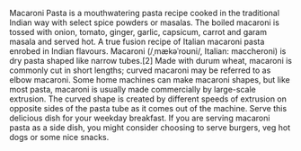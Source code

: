Macaroni Pasta is a mouthwatering pasta recipe cooked in the traditional Indian way with select spice powders or masalas. The boiled macaroni is tossed with onion, tomato, ginger, garlic, capsicum, carrot and garam masala and served hot. A true fusion recipe of Italian macaroni pasta enrobed in Indian flavours.
Macaroni (/ˌmækəˈroʊni/, Italian: maccheroni) is dry pasta shaped like narrow tubes.[2] Made with durum wheat, macaroni is commonly cut in short lengths; curved macaroni may be referred to as elbow macaroni. Some home machines can make macaroni shapes, but like most pasta, macaroni is usually made commercially by large-scale extrusion. The curved shape is created by different speeds of extrusion on opposite sides of the pasta tube as it comes out of the machine.
Serve this delicious dish for your weekday breakfast. If you are serving macaroni pasta as a side dish, you might consider choosing to serve burgers, veg hot dogs or some nice snacks.
